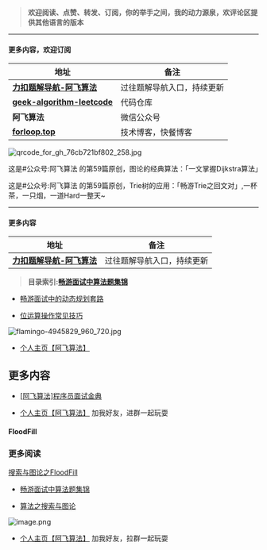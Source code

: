 


> **欢迎阅读、点赞、转发、订阅，你的举手之间，我的动力源泉，欢评论区提供其他语言的版本**



---

#### **更多内容，欢迎订阅**

| 地址                                                      | 备注                       |
| ------------------------------------------------------------ | -------------------------- |
| [**力扣题解导航-阿飞算法**](https://wat1r.github.io/2020/09/03/leetcode-manualscripts-navigator/) | 过往题解导航入口，持续更新 |
| [**geek-algorithm-leetcode**](https://github.com/wat1r/geek-algorithm-leetcode) | 代码仓库                   |
| **阿飞算法**                                                    | 微信公众号     |
| [**forloop.top**](http://forloop.top)                            | 技术博客，快餐博客         |


![qrcode_for_gh_76cb721bf802_258.jpg](https://pic.leetcode-cn.com/1efb09949e376b9cd1662efee85650d04c96dbf7a24985ce7d5cd75b5c3e3c7f-qrcode_for_gh_76cb721bf802_258.jpg)





这是#公众号:阿飞算法 的第59篇原创，图论的经典算法：「一文掌握Dijkstra算法」



这是#公众号:阿飞算法 的第59篇原创，Trie树的应用：「畅游Trie之回文对」,一杯茶，一只烟，一道Hard一整天~





---

#### **更多内容**

| 地址                                                      | 备注                       |
| ------------------------------------------------------------ | -------------------------- |
| [**力扣题解导航-阿飞算法**](https://wat1r.github.io/2020/09/03/leetcode-manualscripts-navigator/) | 过往题解导航入口，持续更新 |



> **目录索引:[畅游面试中算法题集锦](https://blog.csdn.net/wat1r/article/details/115614680)**





- [畅游面试中的动态规划套路](https://blog.csdn.net/wat1r/article/details/114377702?spm=1001.2014.3001.5501)

- [位运算操作常见技巧](https://blog.csdn.net/wat1r/article/details/114298873?spm=1001.2014.3001.5501)



![flamingo-4945829_960_720.jpg](https://pic.leetcode-cn.com/1615799010-XXykji-flamingo-4945829_960_720.jpg)


- [个人主页【阿飞算法】](https://blog.csdn.net/wat1r/article/details/117533156)




## **更多内容**
- [[阿飞算法]程序员面试金典](https://blog.csdn.net/wat1r/category_11056661.html)

- [个人主页【阿飞算法】](https://blog.csdn.net/wat1r/article/details/117533156) 加我好友，进群一起玩耍



#### FloodFill

### 更多阅读

[搜索与图论之FloodFill](https://blog.csdn.net/wat1r/article/details/113702607)

- [畅游面试中算法题集锦](https://blog.csdn.net/wat1r/article/details/115614680)




- [算法之搜索与图论](https://blog.csdn.net/wat1r/article/details/113528460)


![image.png](https://pic.leetcode-cn.com/1612578565-prDZec-image.png)

- [个人主页【阿飞算法】](https://blog.csdn.net/wat1r/article/details/117533156) 加我好友，拉群一起玩耍